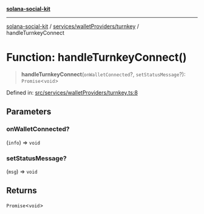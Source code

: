 [**solana-social-kit**](../../../../README.md)

***

[solana-social-kit](../../../../README.md) / [services/walletProviders/turnkey](../README.md) / handleTurnkeyConnect

# Function: handleTurnkeyConnect()

> **handleTurnkeyConnect**(`onWalletConnected`?, `setStatusMessage`?): `Promise`\<`void`\>

Defined in: [src/services/walletProviders/turnkey.ts:8](https://github.com/SendArcade/solana-social-starter/blob/03568260ca96ed63f77049843c721de1cb011893/src/services/walletProviders/turnkey.ts#L8)

## Parameters

### onWalletConnected?

(`info`) => `void`

### setStatusMessage?

(`msg`) => `void`

## Returns

`Promise`\<`void`\>
